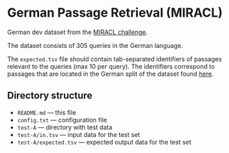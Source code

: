 German Passage Retrieval (MIRACL)
=====================================

German dev dataset from the [MIRACL challenge](https://project-miracl.github.io).

The dataset consists of 305 queries in the German language. 

The `expected.tsv` file should contain tab-separated identifiers of passages relevant to the queries (max 10 per query). The identifiers correspond to passages that are located in the German split of the dataset found [here](https://huggingface.co/datasets/miracl/miracl-corpus).

Directory structure
-------------------

* `README.md` — this file
* `config.txt` — configuration file
* `test-A` — directory with test data
* `test-A/in.tsv` — input data for the test set
* `test-A/expected.tsv` — expected output data for the test set